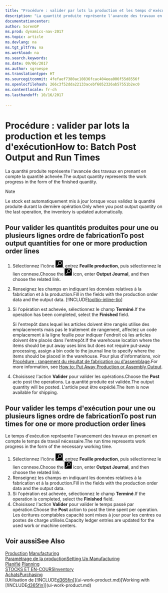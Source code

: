 ```yaml
---
title: "Procédure : valider par lots la production et les temps d'exécution"
description: "La quantité produite représente l'avancée des travaux en prenant en compte la quantité achevée."
documentationcenter: 
author: SorenGP
ms.prod: dynamics-nav-2017
ms.topic: article
ms.devlang: na
ms.tgt_pltfrm: na
ms.workload: na
ms.search.keywords: 
ms.date: 09/06/2017
ms.author: sgroespe
ms.translationtype: HT
ms.sourcegitcommit: 4fefaef7380ac10836fcac404eea006f55d8556f
ms.openlocfilehash: 266c3f52dda22133acebf6052326ab57551b2ec0
ms.contentlocale: fr-ch
ms.lasthandoff: 10/16/2017

---
```

# <a name="how-to-batch-post-output-and-run-times"></a><span data-ttu-id="17d12-103">Procédure : valider par lots la production et les temps d'exécution</span><span class="sxs-lookup"><span data-stu-id="17d12-103">How to: Batch Post Output and Run Times</span></span>
<span data-ttu-id="17d12-104">La quantité produite représente l'avancée des travaux en prenant en compte la quantité achevée.</span><span class="sxs-lookup"><span data-stu-id="17d12-104">The output quantity represents the work progress in the form of the finished quantity.</span></span>  

> [!NOTE]
> <span data-ttu-id="17d12-105">Le stock est automatiquement mis à jour lorsque vous validez la quantité produite durant la dernière opération.</span><span class="sxs-lookup"><span data-stu-id="17d12-105">Only when you post output quantity on the last operation, the inventory is updated automatically.</span></span>  

## <a name="to-post-output-quantities-for-one-or-more-production-order-lines"></a><span data-ttu-id="17d12-106">Pour valider les quantités produites pour une ou plusieurs lignes ordre de fabrication</span><span class="sxs-lookup"><span data-stu-id="17d12-106">To post output quantities for one or more production order lines</span></span>
1. <span data-ttu-id="17d12-107">Sélectionnez l'icône ![Page ou état pour la recherche](media/ui-search/search_small.png "Page ou état pour la recherche"), entrez **Feuille production**, puis sélectionnez le lien connexe.</span><span class="sxs-lookup"><span data-stu-id="17d12-107">Choose the ![Search for Page or Report](media/ui-search/search_small.png "Search for Page or Report icon") icon, enter **Output Journal**, and then choose the related link.</span></span>  
2. <span data-ttu-id="17d12-108">Renseignez les champs en indiquant les données relatives à la fabrication et à la production.</span><span class="sxs-lookup"><span data-stu-id="17d12-108">Fill in the fields with the production order data and the output data.</span></span> [!INCLUDE[tooltip-inline-tip](includes/tooltip-inline-tip_md.md)]
3. <span data-ttu-id="17d12-109">Si l'opération est achevée, sélectionnez le champ **Terminé**.</span><span class="sxs-lookup"><span data-stu-id="17d12-109">If the operation has been completed, select the **Finished** field.</span></span>  

    <span data-ttu-id="17d12-110">Si l'entrepôt dans lequel les articles doivent être rangés utilise des emplacements mais pas le traitement de rangement,  affectez un code emplacement à la ligne feuille pour indiquer l'endroit où les articles doivent être placés dans l'entrepôt.</span><span class="sxs-lookup"><span data-stu-id="17d12-110">If the warehouse location where the items should be put away uses bins but does not require put-away processing,  assign a bin code to the journal line to specify where the items should be placed in the warehouse.</span></span> <span data-ttu-id="17d12-111">Pour plus d'informations, voir [Procédure : rangement du résultat de fabrication ou d'assemblage](warehouse-how-to-put-away-production-output.md).</span><span class="sxs-lookup"><span data-stu-id="17d12-111">For more information, see [How to: Put Away Production or Assembly Output](warehouse-how-to-put-away-production-output.md).</span></span>  

4. <span data-ttu-id="17d12-112">Choisissez l'action **Valider** pour valider les opérations.</span><span class="sxs-lookup"><span data-stu-id="17d12-112">Choose the **Post** acto post the operations.</span></span> <span data-ttu-id="17d12-113">La quantité produite est validée.</span><span class="sxs-lookup"><span data-stu-id="17d12-113">The output quantity will be posted.</span></span> <span data-ttu-id="17d12-114">L'article peut être expédié.</span><span class="sxs-lookup"><span data-stu-id="17d12-114">The item is now available for shipping.</span></span>  

## <a name="to-post-run-times-for-one-or-more-production-order-lines"></a><span data-ttu-id="17d12-115">Pour valider les temps d'exécution pour une ou plusieurs lignes ordre de fabrication</span><span class="sxs-lookup"><span data-stu-id="17d12-115">To post run times for one or more production order lines</span></span>
<span data-ttu-id="17d12-116">Le temps d'exécution représente l'avancement des travaux en prenant en compte le temps de travail nécessaire.</span><span class="sxs-lookup"><span data-stu-id="17d12-116">The run time represents work progress in the form of the necessary working time.</span></span>    

1.  <span data-ttu-id="17d12-117">Sélectionnez l'icône ![Page ou état pour la recherche](media/ui-search/search_small.png "Page ou état pour la recherche"), entrez **Feuille production**, puis sélectionnez le lien connexe.</span><span class="sxs-lookup"><span data-stu-id="17d12-117">Choose the ![Search for Page or Report](media/ui-search/search_small.png "Search for Page or Report icon") icon, enter **Output Journal**, and then choose the related link.</span></span>  
2. <span data-ttu-id="17d12-118">Renseignez les champs en indiquant les données relatives à la fabrication et à la production.</span><span class="sxs-lookup"><span data-stu-id="17d12-118">Fill in the fields with the production order data and the output data.</span></span>  
3.  <span data-ttu-id="17d12-119">Si l'opération est achevée, sélectionnez le champ **Terminé**.</span><span class="sxs-lookup"><span data-stu-id="17d12-119">If the operation is completed, select the **Finished** field.</span></span>  
4. <span data-ttu-id="17d12-120">Choisissez l'action **Valider** pour valider le temps passé par opération.</span><span class="sxs-lookup"><span data-stu-id="17d12-120">Choose the **Post** action to post the time spent per operation.</span></span> <span data-ttu-id="17d12-121">Les écritures comptables capacité sont mises à jour pour les centres ou postes de charge utilisés.</span><span class="sxs-lookup"><span data-stu-id="17d12-121">Capacity ledger entries are updated for the used work or machine centers.</span></span>

## <a name="see-also"></a><span data-ttu-id="17d12-122">Voir aussi</span><span class="sxs-lookup"><span data-stu-id="17d12-122">See Also</span></span>  
<span data-ttu-id="17d12-123">[Production](production-manage-manufacturing.md)  </span><span class="sxs-lookup"><span data-stu-id="17d12-123">[Manufacturing](production-manage-manufacturing.md)  </span></span>  
[<span data-ttu-id="17d12-124">Paramétrage de la production</span><span class="sxs-lookup"><span data-stu-id="17d12-124">Setting Up Manufacturing</span></span>](production-configure-production-processes.md)  
<span data-ttu-id="17d12-125">[Planifié](production-planning.md)    </span><span class="sxs-lookup"><span data-stu-id="17d12-125">[Planning](production-planning.md)    </span></span>  
[<span data-ttu-id="17d12-126">STOCKS ET EN-COURS</span><span class="sxs-lookup"><span data-stu-id="17d12-126">Inventory</span></span>](inventory-manage-inventory.md)  
[<span data-ttu-id="17d12-127">Achats</span><span class="sxs-lookup"><span data-stu-id="17d12-127">Purchasing</span></span>](purchasing-manage-purchasing.md)  
<span data-ttu-id="17d12-128">[Utilisation de [!INCLUDE[d365fin](includes/d365fin_md.md)]](ui-work-product.md)</span><span class="sxs-lookup"><span data-stu-id="17d12-128">[Working with [!INCLUDE[d365fin](includes/d365fin_md.md)]](ui-work-product.md)</span></span>

